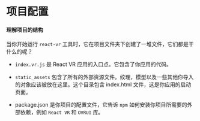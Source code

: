 # 项目配置

#### 理解项目的结构

当你开始运行 `react-vr` 工具时，它在项目文件夹下创建了一堆文件，它们都是干什么的呢？

* `index.vr.js` 是 React VR 应用的入口点。它包含了你应用的代码。

* `static_assets` 包含了所有的外部资源文件。纹理，模型以及一些其他你导入的对象应该被放在这里。这个目录包含 index.html 文件，这是你应用的启动页面。

* package.json 是你项目的配置文件，它告诉 `npm` 如何安装你项目所需要的外部依赖，例如 `React VR` 和 `OVRUI` 库。



